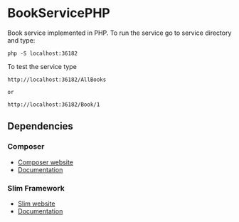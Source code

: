 # BookServicePHP

Book service implemented in PHP. To run the service go to service directory and type:

	php -S localhost:36182

To test the service type

	http://localhost:36182/AllBooks

	or 

	http://localhost:36182/Book/1

## Dependencies

### Composer

- [Composer website](https://getcomposer.org/)
- [Documentation](https://getcomposer.org/doc/)

### Slim Framework

- [Slim website](http://slimframework.com/)
- [Documentation](http://docs.slimframework.com/)
